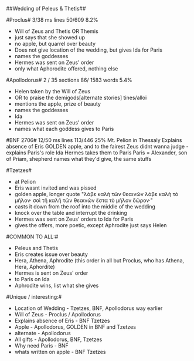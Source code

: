 ##Wedding of Peleus & Thetis##

#Proclus#       3/38 ms lines  50/609     8.2%
- Will of Zeus and Thetis OR Themis
- just says that she showed up
- no apple, but quarrel over beauty
- Does not give location of the wedding, but gives Ida for Paris
- names the goddesses
- Hermes was sent on Zeus' order
- only what Aphorodite offered, nothing else


#Apollodorus# 2 / 35 sections   86/ 1583 words 5.4%    
- Helen taken by the Will of Zeus
- OR to praise the demigods[alternate stories] tines/alloi
- mentions the apple, prize of beauty
- names the goddesses
- Ida
- Hermes was sent on Zeus' order
- names what each goddess gives to Paris


#BNF 2706# 12/50 ms lines   113/446        25%
Mt. Pelion in Thessaly
Explains absence of Eris
GOLDEN apple, and to the fairest
Zeus didnt wanna judge - explains Paris's role Ida
Hermes takes them to Paris
Paris = Alexander, son of Priam, shepherd
names what they'd give, the same stuffs


#Tzetzes#
- at Pelion
- Eris wasnt invited and was pissed
- golden apple, longer quote "λάβε καλὴ τῶν θεαινῶν λάβε καλὴ τὸ μῆλον· σοὶ τῆ καλῆ τῶν θεαινῶν ἔστα τὸ μῆλον δῶρον·"
- casts it down from the roof into the middle of the wedding
- knock over the table and interrupt the drinking
- Hermes was sent on Zeus' orders to Ida for Paris
- gives the offers, more poetic, except Aphrodite just says Helen

#COMMON TO ALL:#
- Peleus and Thetis
- Eris creates issue over beauty
- Hera, Athena, Aphrodite (this order in all but Proclus, who has Athena, Hera, Aphordite)
- Hermes is sent on Zeus' order
- to Paris on Ida
- Aphrodite wins, list what she gives

#Unique / interesting:#
- Location of Wedding - Tzetzes, BNF, Apollodorus way earlier
- Will of Zeus - Proclus / Apollodorus
- Explains absence of Eris - BNF Tzetzes
- Apple - Apollodorus, GOLDEN in BNF and Tzetzes
- alternate - Apollodorus
- All gifts - Apollodorus, BNF, Tzetzes
- Why need Paris - BNF
- whats written on apple - BNF Tzetzes
